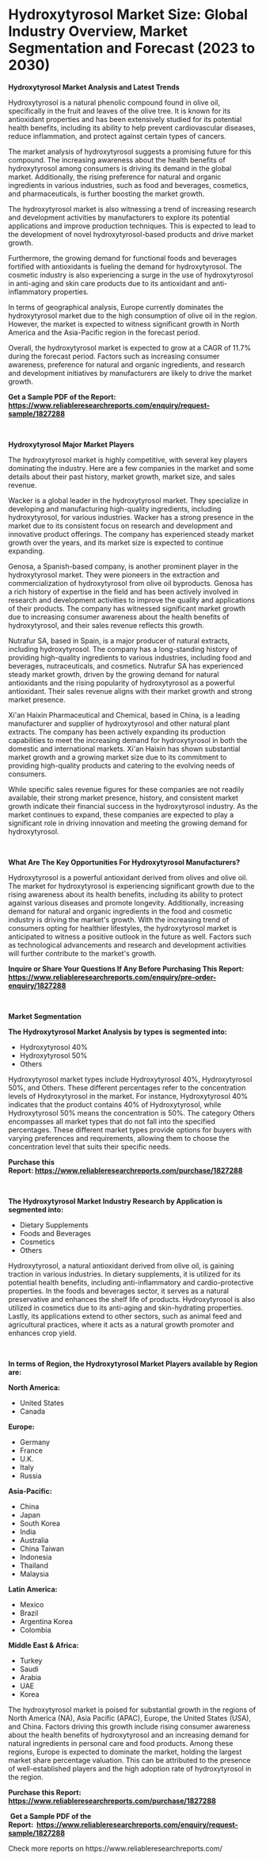 <p><h1>Hydroxytyrosol Market Size: Global Industry Overview, Market Segmentation and Forecast (2023 to 2030)</h1></p><p><strong>Hydroxytyrosol Market Analysis and Latest Trends</strong></p>
<p><p>Hydroxytyrosol is a natural phenolic compound found in olive oil, specifically in the fruit and leaves of the olive tree. It is known for its antioxidant properties and has been extensively studied for its potential health benefits, including its ability to help prevent cardiovascular diseases, reduce inflammation, and protect against certain types of cancers.</p><p>The market analysis of hydroxytyrosol suggests a promising future for this compound. The increasing awareness about the health benefits of hydroxytyrosol among consumers is driving its demand in the global market. Additionally, the rising preference for natural and organic ingredients in various industries, such as food and beverages, cosmetics, and pharmaceuticals, is further boosting the market growth.</p><p>The hydroxytyrosol market is also witnessing a trend of increasing research and development activities by manufacturers to explore its potential applications and improve production techniques. This is expected to lead to the development of novel hydroxytyrosol-based products and drive market growth.</p><p>Furthermore, the growing demand for functional foods and beverages fortified with antioxidants is fueling the demand for hydroxytyrosol. The cosmetic industry is also experiencing a surge in the use of hydroxytyrosol in anti-aging and skin care products due to its antioxidant and anti-inflammatory properties.</p><p>In terms of geographical analysis, Europe currently dominates the hydroxytyrosol market due to the high consumption of olive oil in the region. However, the market is expected to witness significant growth in North America and the Asia-Pacific region in the forecast period.</p><p>Overall, the hydroxytyrosol market is expected to grow at a CAGR of 11.7% during the forecast period. Factors such as increasing consumer awareness, preference for natural and organic ingredients, and research and development initiatives by manufacturers are likely to drive the market growth.</p></p>
<p><strong>Get a Sample PDF of the Report:&nbsp; <a href="https://www.reliableresearchreports.com/enquiry/request-sample/1827288">https://www.reliableresearchreports.com/enquiry/request-sample/1827288</a></strong></p>
<p>&nbsp;</p>
<p><strong>Hydroxytyrosol Major Market Players</strong></p>
<p><p>The hydroxytyrosol market is highly competitive, with several key players dominating the industry. Here are a few companies in the market and some details about their past history, market growth, market size, and sales revenue.</p><p>Wacker is a global leader in the hydroxytyrosol market. They specialize in developing and manufacturing high-quality ingredients, including hydroxytyrosol, for various industries. Wacker has a strong presence in the market due to its consistent focus on research and development and innovative product offerings. The company has experienced steady market growth over the years, and its market size is expected to continue expanding.</p><p>Genosa, a Spanish-based company, is another prominent player in the hydroxytyrosol market. They were pioneers in the extraction and commercialization of hydroxytyrosol from olive oil byproducts. Genosa has a rich history of expertise in the field and has been actively involved in research and development activities to improve the quality and applications of their products. The company has witnessed significant market growth due to increasing consumer awareness about the health benefits of hydroxytyrosol, and their sales revenue reflects this growth.</p><p>Nutrafur SA, based in Spain, is a major producer of natural extracts, including hydroxytyrosol. The company has a long-standing history of providing high-quality ingredients to various industries, including food and beverages, nutraceuticals, and cosmetics. Nutrafur SA has experienced steady market growth, driven by the growing demand for natural antioxidants and the rising popularity of hydroxytyrosol as a powerful antioxidant. Their sales revenue aligns with their market growth and strong market presence.</p><p>Xi'an Haixin Pharmaceutical and Chemical, based in China, is a leading manufacturer and supplier of hydroxytyrosol and other natural plant extracts. The company has been actively expanding its production capabilities to meet the increasing demand for hydroxytyrosol in both the domestic and international markets. Xi'an Haixin has shown substantial market growth and a growing market size due to its commitment to providing high-quality products and catering to the evolving needs of consumers.</p><p>While specific sales revenue figures for these companies are not readily available, their strong market presence, history, and consistent market growth indicate their financial success in the hydroxytyrosol industry. As the market continues to expand, these companies are expected to play a significant role in driving innovation and meeting the growing demand for hydroxytyrosol.</p></p>
<p>&nbsp;</p>
<p><strong>What Are The Key Opportunities For Hydroxytyrosol Manufacturers?</strong></p>
<p><p>Hydroxytyrosol is a powerful antioxidant derived from olives and olive oil. The market for hydroxytyrosol is experiencing significant growth due to the rising awareness about its health benefits, including its ability to protect against various diseases and promote longevity. Additionally, increasing demand for natural and organic ingredients in the food and cosmetic industry is driving the market's growth. With the increasing trend of consumers opting for healthier lifestyles, the hydroxytyrosol market is anticipated to witness a positive outlook in the future as well. Factors such as technological advancements and research and development activities will further contribute to the market's growth.</p></p>
<p><strong>Inquire or Share Your Questions If Any Before Purchasing This Report: <a href="https://www.reliableresearchreports.com/enquiry/pre-order-enquiry/1827288">https://www.reliableresearchreports.com/enquiry/pre-order-enquiry/1827288</a></strong></p>
<p>&nbsp;</p>
<p><strong>Market Segmentation</strong></p>
<p><strong>The Hydroxytyrosol Market Analysis by types is segmented into:</strong></p>
<p><ul><li>Hydroxytyrosol 40%</li><li>Hydroxytyrosol 50%</li><li>Others</li></ul></p>
<p><p>Hydroxytyrosol market types include Hydroxytyrosol 40%, Hydroxytyrosol 50%, and Others. These different percentages refer to the concentration levels of Hydroxytyrosol in the market. For instance, Hydroxytyrosol 40% indicates that the product contains 40% of Hydroxytyrosol, while Hydroxytyrosol 50% means the concentration is 50%. The category Others encompasses all market types that do not fall into the specified percentages. These different market types provide options for buyers with varying preferences and requirements, allowing them to choose the concentration level that suits their specific needs.</p></p>
<p><strong>Purchase this Report:&nbsp;<a href="https://www.reliableresearchreports.com/purchase/1827288">https://www.reliableresearchreports.com/purchase/1827288</a></strong></p>
<p>&nbsp;</p>
<p><strong>The Hydroxytyrosol Market Industry Research by Application is segmented into:</strong></p>
<p><ul><li>Dietary Supplements</li><li>Foods and Beverages</li><li>Cosmetics</li><li>Others</li></ul></p>
<p><p>Hydroxytyrosol, a natural antioxidant derived from olive oil, is gaining traction in various industries. In dietary supplements, it is utilized for its potential health benefits, including anti-inflammatory and cardio-protective properties. In the foods and beverages sector, it serves as a natural preservative and enhances the shelf life of products. Hydroxytyrosol is also utilized in cosmetics due to its anti-aging and skin-hydrating properties. Lastly, its applications extend to other sectors, such as animal feed and agricultural practices, where it acts as a natural growth promoter and enhances crop yield.</p></p>
<p>&nbsp;</p>
<p><strong>In terms of Region, the Hydroxytyrosol Market Players available by Region are:</strong></p>
<p>
    <p> <strong> North America: </strong>
        <ul>
            <li>United States</li>
            <li>Canada</li>
        </ul>
        </p> 
    <p> <strong> Europe: </strong>
        <ul>
            <li>Germany</li>
            <li>France</li>
            <li>U.K.</li>
            <li>Italy</li>
            <li>Russia</li>
        </ul>
        </p> 
    <p> <strong> Asia-Pacific: </strong>
        <ul>
            <li>China</li>
            <li>Japan</li>
            <li>South Korea</li>
            <li>India</li>
            <li>Australia</li>
            <li>China Taiwan</li>
            <li>Indonesia</li>
            <li>Thailand</li>
            <li>Malaysia</li>
        </ul>
        </p> 
    <p> <strong> Latin America: </strong>
        <ul>
            <li>Mexico</li>
            <li>Brazil</li>
            <li>Argentina Korea</li>
            <li>Colombia</li>
        </ul>
        </p> 
    <p> <strong> Middle East & Africa: </strong>
        <ul>
            <li>Turkey</li>
            <li>Saudi</li>
            <li>Arabia</li>
            <li>UAE</li>
            <li>Korea</li>
        </ul>
    </p>
    </p>
<p><p>The hydroxytyrosol market is poised for substantial growth in the regions of North America (NA), Asia Pacific (APAC), Europe, the United States (USA), and China. Factors driving this growth include rising consumer awareness about the health benefits of hydroxytyrosol and an increasing demand for natural ingredients in personal care and food products. Among these regions, Europe is expected to dominate the market, holding the largest market share percentage valuation. This can be attributed to the presence of well-established players and the high adoption rate of hydroxytyrosol in the region.</p></p>
<p><strong>Purchase this Report: <a href="https://www.reliableresearchreports.com/purchase/1827288">https://www.reliableresearchreports.com/purchase/1827288</a></strong></p>
<p>&nbsp;<strong>Get a Sample PDF of the Report:&nbsp;&nbsp;<a href="https://www.reliableresearchreports.com/enquiry/request-sample/1827288">https://www.reliableresearchreports.com/enquiry/request-sample/1827288</a></strong></p>
<p><strong></strong></p>
<p>Check more reports on https://www.reliableresearchreports.com/</p>